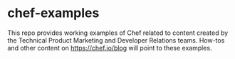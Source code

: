 # chef-examples
This repo provides working examples of Chef related to content created by the Technical Product Marketing and Developer Relations teams. How-tos and other content on https://chef.io/blog will point to these examples.
